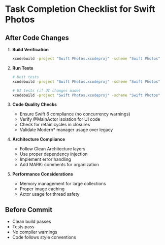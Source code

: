 # Task Completion Checklist for Swift Photos

## After Code Changes
1. **Build Verification**
   ```bash
   xcodebuild -project "Swift Photos.xcodeproj" -scheme "Swift Photos" build
   ```

2. **Run Tests**
   ```bash
   # Unit tests
   xcodebuild -project "Swift Photos.xcodeproj" -scheme "Swift Photos" -only-testing:SwiftPhotosTests test
   
   # UI tests (if UI changes made)
   xcodebuild -project "Swift Photos.xcodeproj" -scheme "Swift Photos" -only-testing:SwiftPhotosUITests test
   ```

3. **Code Quality Checks**
   - Ensure Swift 6 compliance (no concurrency warnings)
   - Verify @MainActor isolation for UI code
   - Check for retain cycles in closures
   - Validate Modern* manager usage over legacy

4. **Architecture Compliance**
   - Follow Clean Architecture layers
   - Use proper dependency injection
   - Implement error handling
   - Add MARK: comments for organization

5. **Performance Considerations**
   - Memory management for large collections
   - Proper image caching
   - Actor usage for thread safety

## Before Commit
- Clean build passes
- Tests pass
- No compiler warnings
- Code follows style conventions